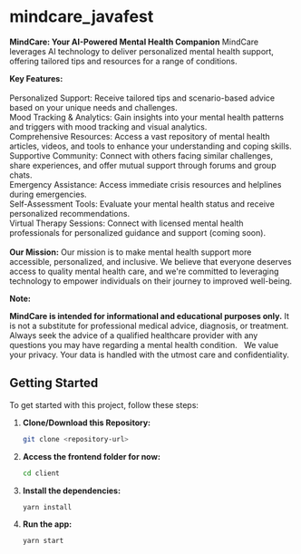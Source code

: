 # mindcare_javafest
**MindCare: Your AI-Powered Mental Health Companion**
MindCare leverages AI technology to deliver personalized mental health support, offering tailored tips and resources for a range of conditions.
<br>

**Key Features:** <br> <br>
Personalized Support: Receive tailored tips and scenario-based advice based on your unique needs and challenges.<br>
Mood Tracking & Analytics: Gain insights into your mental health patterns and triggers with mood tracking and visual analytics.<br>
Comprehensive Resources: Access a vast repository of mental health articles, videos, and tools to enhance your understanding and coping skills.<br>
Supportive Community: Connect with others facing similar challenges, share experiences, and offer mutual support through forums and group chats.<br>
Emergency Assistance: Access immediate crisis resources and helplines during emergencies.<br>
Self-Assessment Tools: Evaluate your mental health status and receive personalized recommendations.<br>
Virtual Therapy Sessions: Connect with licensed mental health professionals for personalized guidance and support (coming soon).<br>
<br>
**Our Mission:**
Our mission is to make mental health support more accessible, personalized, and inclusive. We believe that everyone deserves access to quality mental health care, and we're committed to leveraging technology to empower individuals on their journey to improved well-being.

**Note:**

**MindCare is intended for informational and educational purposes only.** It is not a substitute for professional medical advice, diagnosis, or treatment. Always seek the advice of a qualified healthcare provider with any questions you may have regarding a mental health condition.   
We value your privacy. Your data is handled with the utmost care and confidentiality.

## Getting Started

To get started with this project, follow these steps:

1. **Clone/Download this Repository:**
   ```bash
   git clone <repository-url>

2. **Access the frontend folder for now:**

    ```bash
   cd client

3. **Install the dependencies:**

    ```bash
   yarn install

4. **Run the app:**

    ```bash
    yarn start
